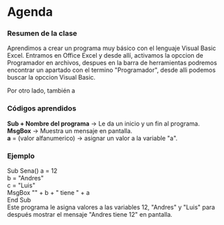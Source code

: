# Agenda
### Resumen de la clase
Aprendimos a crear un programa muy básico con el lenguaje Visual Basic Excel. Entramos en Office Excel y desde allí, activamos la opccion de Programador en archivos, despues en la barra de herramientas podremos encontrar un apartado con el termino "Programador", desde alli podemos buscar la opccion Visual Basic.   

Por otro lado, también a
### Códigos aprendidos
**Sub + Nombre del programa** -> Le da un inicio y un fin al programa.  
**MsgBox** -> Muestra un mensaje en pantalla.    
**a** = (valor alfanumerico) -> asignar un valor a la variable "a".    
### Ejemplo
Sub Sena()
    a = 12  
    b = "Andres"  
    c = "Luis"  
    MsgBox "" + b + " tiene " + a  
End Sub  
Este programa le asigna valores a las variables 12, "Andres" y "Luis" para después mostrar el mensaje "Andres tiene 12" en pantalla.